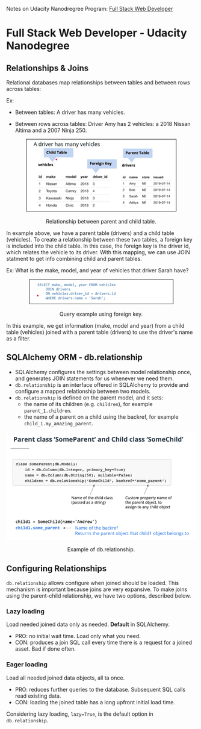 Notes on Udacity Nanodregree Program: [Full Stack Web Developer](https://www.udacity.com/course/full-stack-web-developer-nanodegree--nd0044)

# Full Stack Web Developer - Udacity Nanodegree

## Relationships & Joins

Relational databases map relationships between tables and between rows across tables:

Ex:

- Between tables:  A driver has many vehicles.

- Between rows across tables: Driver Amy has 2 vehicles: a 2018 Nissan Altima and a 2007 Ninja 250.


<div align="center">
<img src=src/parent_child_relationship.png>
<p>Relationship between parent and child table.</p>
</div>

In example above, we have a parent table (drivers) and a child table (vehicles). To create a relationship between these two tables, a foreign key is included into the child table. In this case, the foreign key is the driver id, which relates the vehicle to its driver. With this mapping, we can use JOIN statment to get info combining child and parent tables.

Ex: What is the make, model, and year of vehicles that driver Sarah have?

<div align="center">
<img src=src/query_child_parent.png>
<p>Query example using foreign key.</p>
</div>

In this example, we get information (make, model and year) from a child table (vehicles) joined with a parent table (drivers) to use the driver's name as a filter.

## SQLAlchemy ORM - db.relationship

- SQLAlchemy configures the settings between model relationship once, and generates JOIN statements for us whenever we need them.
- `db.relationship` is an interface offered in SQLAlchemy to provide and configure a mapped relationship between two models.
- `db.relationship` is defined on the parent model, and it sets:
    - the name of its children (e.g. `children`), for example `parent_1.children`.
    - the name of a parent on a child using the backref, for example `child_1.my_amazing_parent`.

<div align="center">
<img src=src/db_relationship_example.png>
<p>Example of db.relationship.</p>
</div>

## Configuring Relationships

`db.relationship` allows configure when joined should be loaded. This mechanism is important because joins are very expansive. To make joins using the parent-child relationship, we have two options, described below.

### Lazy loading

Load needed joined data only as needed. __Default__ in SQLAlchemy.

- PRO: no initial wait time. Load only what you need.
- CON: produces a join SQL call every time there is a request for a joined asset. Bad if done often.

### Eager loading

Load all needed joined data objects, all ta once.

- PRO: reduces further queries to the database. Subsequent SQL calls read existing data.
- CON: loading the joined table has a long upfront initial load time.

Considering lazy loading, `lazy=True`, is the default option in `db.relationship`.
